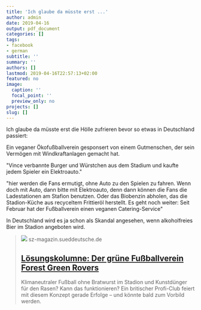 ```yaml
---
title: 'Ich glaube da müsste erst ...'
author: admin
date: 2019-04-16
output: pdf_document
categories: []
tags:
- facebook
- german
subtitle: ''
summary: ''
authors: []
lastmod: 2019-04-16T22:57:13+02:00
featured: no
image:
  caption: ''
  focal_point: ''
  preview_only: no
projects: []
slug: []
---
```

Ich glaube da müsste erst die Hölle zufrieren bevor so etwas in Deutschland passiert:

Ein veganer Ökofußballverein gesponsert von einem Gutmenschen, der sein Vermögen mit Windkraftanlagen gemacht hat. 

"Vince verbannte Burger und Würstchen aus dem Stadium und kaufte jedem Spieler ein Elektroauto."

"hier werden die Fans ermutigt, ohne Auto zu den Spielen zu fahren. Wenn doch mit Auto, dann bitte mit Elektroauto, denn dann können die Fans die Ladestationen am Stafion benutzen. Oder das Biobenzin abholen, das die Stadion-Küche aus recyceltem Frittieröl herstellt. Es geht noch weiter: Seit Februar hat der Fußballverein einen veganen Catering-Service"

In Deutschland wird es ja schon als Skandal angesehen, wenn  alkoholfreies Bier im Stadion angeboten wird.
> [![](https://szm-media.sueddeutsche.de/image/szm/6b95369012f247cbf8a5363037af59df/t0l0w2239h1259/1280/image.jpeg?h=6342901a9f5223e76db532595a384a45&hv=1)](https://sz-magazin.sueddeutsche.de/die-loesung-fuer-alles/forest-green-rovers-fussball-nachhaltigkeit-gruen-oeko-bio-vegan-sport-ernaehrung-umwelt-87124)
> sz-magazin.sueddeutsche.de
> ## [Lösungskolumne: Der grüne Fußballverein Forest Green Rovers](https://sz-magazin.sueddeutsche.de/die-loesung-fuer-alles/forest-green-rovers-fussball-nachhaltigkeit-gruen-oeko-bio-vegan-sport-ernaehrung-umwelt-87124)
>
>Klimaneutraler Fußball ohne Bratwurst im Stadion und Kunstdünger für den Rasen? Kann das funktionieren? Ein britischer Profi-Club feiert mit diesem Konzept gerade Erfolge – und könnte bald zum Vorbild werden.


